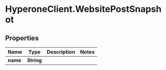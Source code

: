 # HyperoneClient.WebsitePostSnapshot

## Properties

Name | Type | Description | Notes
------------ | ------------- | ------------- | -------------
**name** | **String** |  | 


